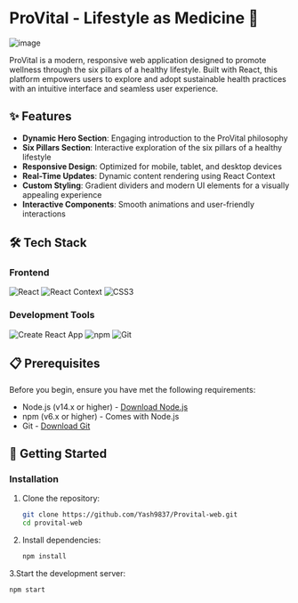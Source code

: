 # ProVital - Lifestyle as Medicine 🌿

 <!-- Replace with actual banner image -->
![image](https://github.com/user-attachments/assets/1e22af56-2672-4f04-a744-25bb5cfa894a)



ProVital is a modern, responsive web application designed to promote wellness through the six pillars of a healthy lifestyle. Built with React, this platform empowers users to explore and adopt sustainable health practices with an intuitive interface and seamless user experience.

## ✨ Features

- **Dynamic Hero Section**: Engaging introduction to the ProVital philosophy
- **Six Pillars Section**: Interactive exploration of the six pillars of a healthy lifestyle
- **Responsive Design**: Optimized for mobile, tablet, and desktop devices
- **Real-Time Updates**: Dynamic content rendering using React Context
- **Custom Styling**: Gradient dividers and modern UI elements for a visually appealing experience
- **Interactive Components**: Smooth animations and user-friendly interactions

## 🛠️ Tech Stack

### Frontend
![React](https://img.shields.io/badge/React-20232A?style=for-the-badge&logo=react&logoColor=61DAFB)
![React Context](https://img.shields.io/badge/React_Context-61DAFB?style=for-the-badge&logo=react&logoColor=white)
![CSS3](https://img.shields.io/badge/CSS3-1572B6?style=for-the-badge&logo=css3&logoColor=white)

### Development Tools
![Create React App](https://img.shields.io/badge/Create_React_App-09D3AC?style=for-the-badge&logo=create-react-app&logoColor=white)
![npm](https://img.shields.io/badge/npm-CB3837?style=for-the-badge&logo=npm&logoColor=white)
![Git](https://img.shields.io/badge/Git-F05032?style=for-the-badge&logo=git&logoColor=white)

## 📋 Prerequisites

Before you begin, ensure you have met the following requirements:

- Node.js (v14.x or higher) - [Download Node.js](https://nodejs.org/)
- npm (v6.x or higher) - Comes with Node.js
- Git - [Download Git](https://git-scm.com/)

## 🚀 Getting Started

### Installation

1. Clone the repository:
   ```bash
   git clone https://github.com/Yash9837/Provital-web.git
   cd provital-web

2. Install dependencies:
   ```bash
   npm install

3.Start the development server:

   ```bash
   npm start


